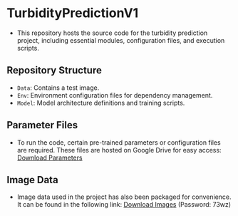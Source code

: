 # TurbidityPredictionV1 
* This repository hosts the source code for the turbidity prediction project, including essential modules, configuration files, and execution scripts.  
## Repository Structure 
* `Data`: Contains a test image. 
* `Env`: Environment configuration files for dependency management. 
* `Model`: Model architecture definitions and training scripts.  
## Parameter Files 
* To run the code, certain pre-trained parameters or configuration files are required. These files are hosted on Google Drive for easy access:   [Download Parameters](https://drive.google.com/file/d/1ht3SP-F0uFsd86WunGbH4THGn1Nz-rAO/view?usp=drive_link])  
## Image Data 
* Image data used in the project has also been packaged for convenience. It can be found in the following link:   [Download Images](https://pan.baidu.com/s/1VxhzxRWb0J3yoBiIp4rdBQ?pwd=73wz) (Password: 73wz)
